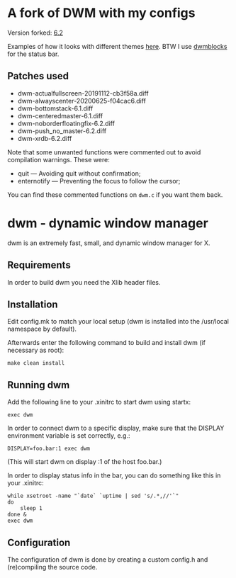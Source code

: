 # A fork of DWM with my configs
Version forked: [6.2](https://dl.suckless.org/dwm/dwm-6.2.tar.gz)

Examples of how it looks with different themes [here][dwm-album]. BTW I use
[dwmblocks][bar] for the status bar.

[dwm-album]: https://imgur.com/a/mgMmCY4
[bar]: https://github.com/torrinfail/dwmblocks


## Patches used
*   dwm-actualfullscreen-20191112-cb3f58a.diff
*   dwm-alwayscenter-20200625-f04cac6.diff
*   dwm-bottomstack-6.1.diff
*   dwm-centeredmaster-6.1.diff
*   dwm-noborderfloatingfix-6.2.diff
*   dwm-push_no_master-6.2.diff
*   dwm-xrdb-6.2.diff

Note that some unwanted functions were commented out to avoid compilation
warnings. These were:
*   quit &mdash; Avoiding quit without confirmation;
*   enternotify &mdash; Preventing the focus to follow the cursor;

You can find these commented functions on `dwm.c` if you want them back.


# dwm - dynamic window manager
dwm is an extremely fast, small, and dynamic window manager for X.


## Requirements
In order to build dwm you need the Xlib header files.


## Installation
Edit config.mk to match your local setup (dwm is installed into
the /usr/local namespace by default).

Afterwards enter the following command to build and install dwm (if
necessary as root):

    make clean install


## Running dwm
Add the following line to your .xinitrc to start dwm using startx:

    exec dwm

In order to connect dwm to a specific display, make sure that
the DISPLAY environment variable is set correctly, e.g.:

    DISPLAY=foo.bar:1 exec dwm

(This will start dwm on display :1 of the host foo.bar.)

In order to display status info in the bar, you can do something
like this in your .xinitrc:

    while xsetroot -name "`date` `uptime | sed 's/.*,//'`"
    do
        sleep 1
    done &
    exec dwm


## Configuration
The configuration of dwm is done by creating a custom config.h
and (re)compiling the source code.
